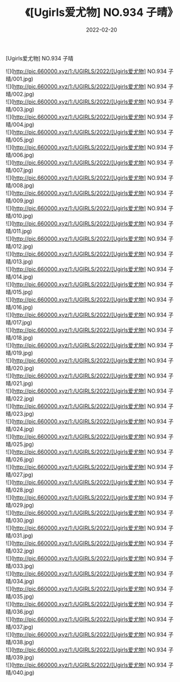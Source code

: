 ﻿---
layout: post
title:  《[Ugirls爱尤物] NO.934 子晴》
date:   2022-02-20
img: http://pic.660000.xyz/1:/UGIRLS/2022/[Ugirls爱尤物] NO.934 子晴/000.jpg
categories: [美女, 清纯, 唯美]
---

[Ugirls爱尤物] NO.934 子晴

 ![](http://pic.660000.xyz/1:/UGIRLS/2022/[Ugirls爱尤物] NO.934 子晴/001.jpg) <br>![](http://pic.660000.xyz/1:/UGIRLS/2022/[Ugirls爱尤物] NO.934 子晴/002.jpg) <br>![](http://pic.660000.xyz/1:/UGIRLS/2022/[Ugirls爱尤物] NO.934 子晴/003.jpg) <br>![](http://pic.660000.xyz/1:/UGIRLS/2022/[Ugirls爱尤物] NO.934 子晴/004.jpg) <br>![](http://pic.660000.xyz/1:/UGIRLS/2022/[Ugirls爱尤物] NO.934 子晴/005.jpg) <br>![](http://pic.660000.xyz/1:/UGIRLS/2022/[Ugirls爱尤物] NO.934 子晴/006.jpg) <br>![](http://pic.660000.xyz/1:/UGIRLS/2022/[Ugirls爱尤物] NO.934 子晴/007.jpg) <br>![](http://pic.660000.xyz/1:/UGIRLS/2022/[Ugirls爱尤物] NO.934 子晴/008.jpg) <br>![](http://pic.660000.xyz/1:/UGIRLS/2022/[Ugirls爱尤物] NO.934 子晴/009.jpg) <br>![](http://pic.660000.xyz/1:/UGIRLS/2022/[Ugirls爱尤物] NO.934 子晴/010.jpg) <br>![](http://pic.660000.xyz/1:/UGIRLS/2022/[Ugirls爱尤物] NO.934 子晴/011.jpg) <br>![](http://pic.660000.xyz/1:/UGIRLS/2022/[Ugirls爱尤物] NO.934 子晴/012.jpg) <br>![](http://pic.660000.xyz/1:/UGIRLS/2022/[Ugirls爱尤物] NO.934 子晴/013.jpg) <br>![](http://pic.660000.xyz/1:/UGIRLS/2022/[Ugirls爱尤物] NO.934 子晴/014.jpg) <br>![](http://pic.660000.xyz/1:/UGIRLS/2022/[Ugirls爱尤物] NO.934 子晴/015.jpg) <br>![](http://pic.660000.xyz/1:/UGIRLS/2022/[Ugirls爱尤物] NO.934 子晴/016.jpg) <br>![](http://pic.660000.xyz/1:/UGIRLS/2022/[Ugirls爱尤物] NO.934 子晴/017.jpg) <br>![](http://pic.660000.xyz/1:/UGIRLS/2022/[Ugirls爱尤物] NO.934 子晴/018.jpg) <br>![](http://pic.660000.xyz/1:/UGIRLS/2022/[Ugirls爱尤物] NO.934 子晴/019.jpg) <br>![](http://pic.660000.xyz/1:/UGIRLS/2022/[Ugirls爱尤物] NO.934 子晴/020.jpg) <br>![](http://pic.660000.xyz/1:/UGIRLS/2022/[Ugirls爱尤物] NO.934 子晴/021.jpg) <br>![](http://pic.660000.xyz/1:/UGIRLS/2022/[Ugirls爱尤物] NO.934 子晴/022.jpg) <br>![](http://pic.660000.xyz/1:/UGIRLS/2022/[Ugirls爱尤物] NO.934 子晴/023.jpg) <br>![](http://pic.660000.xyz/1:/UGIRLS/2022/[Ugirls爱尤物] NO.934 子晴/024.jpg) <br>![](http://pic.660000.xyz/1:/UGIRLS/2022/[Ugirls爱尤物] NO.934 子晴/025.jpg) <br>![](http://pic.660000.xyz/1:/UGIRLS/2022/[Ugirls爱尤物] NO.934 子晴/026.jpg) <br>![](http://pic.660000.xyz/1:/UGIRLS/2022/[Ugirls爱尤物] NO.934 子晴/027.jpg) <br>![](http://pic.660000.xyz/1:/UGIRLS/2022/[Ugirls爱尤物] NO.934 子晴/028.jpg) <br>![](http://pic.660000.xyz/1:/UGIRLS/2022/[Ugirls爱尤物] NO.934 子晴/029.jpg) <br>![](http://pic.660000.xyz/1:/UGIRLS/2022/[Ugirls爱尤物] NO.934 子晴/030.jpg) <br>![](http://pic.660000.xyz/1:/UGIRLS/2022/[Ugirls爱尤物] NO.934 子晴/031.jpg) <br>![](http://pic.660000.xyz/1:/UGIRLS/2022/[Ugirls爱尤物] NO.934 子晴/032.jpg) <br>![](http://pic.660000.xyz/1:/UGIRLS/2022/[Ugirls爱尤物] NO.934 子晴/033.jpg) <br>![](http://pic.660000.xyz/1:/UGIRLS/2022/[Ugirls爱尤物] NO.934 子晴/034.jpg) <br>![](http://pic.660000.xyz/1:/UGIRLS/2022/[Ugirls爱尤物] NO.934 子晴/035.jpg) <br>![](http://pic.660000.xyz/1:/UGIRLS/2022/[Ugirls爱尤物] NO.934 子晴/036.jpg) <br>![](http://pic.660000.xyz/1:/UGIRLS/2022/[Ugirls爱尤物] NO.934 子晴/037.jpg) <br>![](http://pic.660000.xyz/1:/UGIRLS/2022/[Ugirls爱尤物] NO.934 子晴/038.jpg) <br>![](http://pic.660000.xyz/1:/UGIRLS/2022/[Ugirls爱尤物] NO.934 子晴/039.jpg) <br>![](http://pic.660000.xyz/1:/UGIRLS/2022/[Ugirls爱尤物] NO.934 子晴/040.jpg) <br>